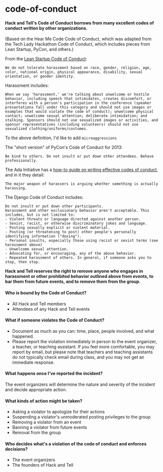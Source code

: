 code-of-conduct
===============

#### Hack and Tell's Code of Conduct borrows from many excellent codes of conduct written by other organizations.

(Based on the Hear Me Code Code of Conduct, which was adapted from the Tech Lady Hackathon Code of Conduct, which includes pieces from Lean Startup, PyCon, and others.)

From the [Lean Startup Code of Conduct](http://leanstartup.co/code-of-conduct):

```We do not tolerate harassment based on race, gender, religion, age, color, national origin, physical appearance, disability, sexual orientation, or gender identity.```

Harassment includes:

```When we say 'harassment,' we're talking about unwelcome or hostile behavior, including speech that intimidates, creates discomfort, or interferes with a person's participation in the conference (speaker presentations fall under this category and should not use images or examples that would violate the code of conduct); unwelcome physical contact; unwelcome sexual attention; deliberate intimidation; and stalking. Sponsors should not use sexualized images or activities, and sponsor representatives (including volunteers) should not use sexualized clothing/uniforms/costumes.```

To the above definition, I'd like to add ```microaggressions```

The "short version" of PyCon's Code of Conduct for 2013:

```Be kind to others. Do not insult or put down other attendees. Behave professionally.```

The Ada Initiative has a [how-to guide on writing effective codes of conduct](https://adainitiative.org/2014/02/howto-design-a-code-of-conduct-for-your-community/), and in it they detail:

```The major weapon of harassers is arguing whether something is actually harassing.```

The Django Code of Conduct includes:

```
Do not insult or put down other participants. 
Harassment and other exclusionary behavior aren't acceptable. This includes, but is not limited to:
- Violent threats or language directed against another person.
- Sexist, racist, or otherwise discriminatory jokes and language.
- Posting sexually explicit or violent material.
- Posting (or threatening to post) other people's personally identifying information ("doxing").
- Personal insults, especially those using racist or sexist terms (see harassment above)
- Unwelcome sexual attention.
- Advocating for, or encouraging, any of the above behavior.
- Repeated harassment of others. In general, if someone asks you to stop, then stop.
```

**Hack and Tell reserves the right to remove anyone who engages in harassment or other prohibited behavior outlined above from events, to bar them from future events, and to remove them from the group.**

#### Who is bound by the Code of Conduct?
* All Hack and Tell members
* Attendees of any Hack and Tell events

#### What if someone violates the Code of Conduct?
* Document as much as you can: time, place, people involved, and what happened.
* Please report the violation immediately in person to the event organizer, a teacher, or teaching assistant. If you feel more comfortable, you may report by email, but please note that teachers and teaching assistants do not typically check email during class, and you may not get an immediate response.

#### What happens once I've reported the incident?
The event organizers will determine the nature and severity of the incident and decide appropriate action.

#### What kinds of action might be taken?
* Asking a violator to apologize for their actions
* Suspending a violator's unmoderated posting privileges to the group
* Removing a violator from an event
* Banning a violator from future events
* Removal from the group

#### Who decides what's a violation of the code of conduct and enforces decisions?
* The event organizers
* The founders of Hack and Tell
